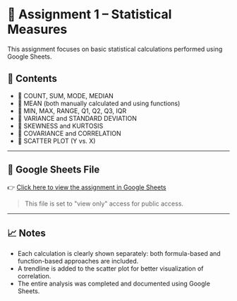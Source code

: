 # 📘 Assignment 1 – Statistical Measures

This assignment focuses on basic statistical calculations performed using Google Sheets.

## 🔢 Contents

- 🔸 COUNT, SUM, MODE, MEDIAN
- 🔸 MEAN (both manually calculated and using functions)
- 🔸 MIN, MAX, RANGE, Q1, Q2, Q3, IQR
- 🔸 VARIANCE and STANDARD DEVIATION
- 🔸 SKEWNESS and KURTOSIS
- 🔸 COVARIANCE and CORRELATION
- 🔸 SCATTER PLOT (Y vs. X)

---

## 📎 Google Sheets File

👉 [Click here to view the assignment in Google Sheets](https://docs.google.com/spreadsheets/d/1eH89gdMRGLgwXEVo9oxYFiIVWUAE4hLJORaQw6Ousc0/view?usp=sharing)

> This file is set to "view only" access for public access.

---

## 📈 Notes

- Each calculation is clearly shown separately: both formula-based and function-based approaches are included.
- A trendline is added to the scatter plot for better visualization of correlation.
- The entire analysis was completed and documented using Google Sheets.
